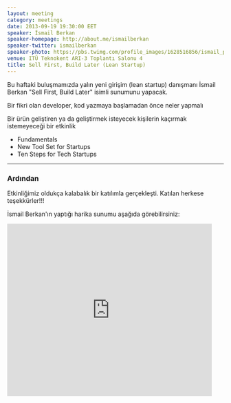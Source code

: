 ```yaml
---
layout: meeting
category: meetings
date: 2013-09-19 19:30:00 EET
speaker: İsmail Berkan
speaker-homepage: http://about.me/ismailberkan
speaker-twitter: ismailberkan
speaker-photo: https://pbs.twimg.com/profile_images/1628516856/ismail_photo_square_08Kasim11.png
venue: ITÜ Teknokent ARI-3 Toplantı Salonu 4
title: Sell First, Build Later (Lean Startup)
---
```


Bu haftaki buluşmamızda yalın yeni girişim (lean startup) danışmanı İsmail Berkan "Sell First, Build Later" isimli sunumunu yapacak.

Bir fikri olan developer, kod yazmaya başlamadan önce neler yapmalı

Bir ürün geliştiren ya da geliştirmek isteyecek kişilerin 
kaçırmak istemeyeceği bir etkinlik

* Fundamentals
* New Tool Set for Startups
* Ten Steps for Tech Startups

------

### Ardından
Etkinliğimiz oldukça kalabalık bir katılımla gerçekleşti. Katılan herkese teşekkürler!!!

İsmail Berkan'ın yaptığı harika sunumu aşağıda görebilirsiniz:
<iframe src="http://www.slideshare.net/slideshow/embed_code/28745353" width="476" height="400" frameborder="0" marginwidth="0" marginheight="0" scrolling="no"></iframe>


